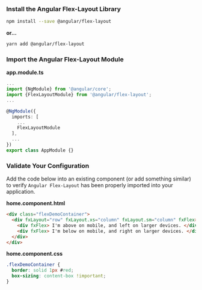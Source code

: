 ### Install the Angular Flex-Layout Library  

```bash
npm install --save @angular/flex-layout
```
**or...**
```bash
yarn add @angular/flex-layout
```

### Import the Angular Flex-Layout Module

**app.module.ts**
```typescript
...
import {NgModule} from '@angular/core';
import {FlexLayoutModule} from '@angular/flex-layout';
...

@NgModule({
  imports: [
    ...
    FlexLayoutModule
  ],
  ...
})
export class AppModule {}
```

### Validate Your Configuration
Add the code below into an existing component (or add something similar) to verify `Angular Flex-Layout` has been 
properly imported into your application.

**home.component.html**
```html
<div class="flexDemoContainer">
  <div fxLayout="row" fxLayout.xs="column" fxLayout.sm="column" fxFlex>
    <div fxFlex> I'm above on mobile, and left on larger devices. </div>
    <div fxFlex> I'm below on mobile, and right on larger devices. </div>
  </div>
</div>
```

**home.component.css**
```css
.flexDemoContainer {
  border: solid 1px #red;
  box-sizing: content-box !important;
}
```